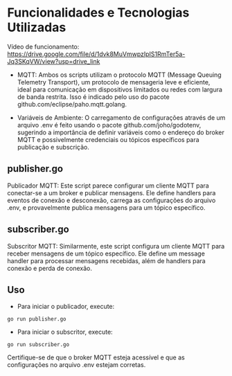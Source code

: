 # Funcionalidades e Tecnologias Utilizadas

Vídeo de funcionamento: https://drive.google.com/file/d/1dvk8MuVmwpzIpIS1RmTer5a-Jq3SKqVW/view?usp=drive_link 

- MQTT: Ambos os scripts utilizam o protocolo MQTT (Message Queuing Telemetry Transport), um protocolo de mensageria leve e eficiente, ideal para comunicação em dispositivos limitados ou redes com largura de banda restrita. Isso é indicado pelo uso do pacote github.com/eclipse/paho.mqtt.golang.

- Variáveis de Ambiente: O carregamento de configurações através de um arquivo .env é feito usando o pacote github.com/joho/godotenv, sugerindo a importância de definir variáveis como o endereço do broker MQTT e possivelmente credenciais ou tópicos específicos para publicação e subscrição.

## publisher.go

Publicador MQTT: Este script parece configurar um cliente MQTT para conectar-se a um broker e publicar mensagens. Ele define handlers para eventos de conexão e desconexão, carrega as configurações do arquivo .env, e provavelmente publica mensagens para um tópico específico.

## subscriber.go
Subscritor MQTT: Similarmente, este script configura um cliente MQTT para receber mensagens de um tópico específico. Ele define um message handler para processar mensagens recebidas, além de handlers para conexão e perda de conexão.

## Uso 

- Para iniciar o publicador, execute:

```
go run publisher.go

```

- Para iniciar o subscritor, execute:

```
go run subscriber.go
```
Certifique-se de que o broker MQTT esteja acessível e que as configurações no arquivo .env estejam corretas.

